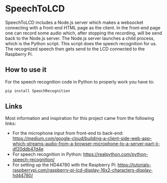 # SpeechToLCD
SpeechToLCD includes a Node.js server which makes a websocket connecting with a front-end HTML page as the client. In the front-end page one can record some audio which, after stopping the recording, will be send back to the Node.js server. The Node.js server launches a child process, which is the Python script. This script does the speech recognition for us. The recognized speech then gets send to the LCD connected to the Raspberry Pi.


## How to use it
For the speech recognition code in Python to properly work you have to:
```python
pip install SpeechRecognition
```


## Links
Most information and inspiration for this project came from the following links:
- For the microphone input from front-end to back-end: https://medium.com/google-cloud/building-a-client-side-web-app-which-streams-audio-from-a-browser-microphone-to-a-server-part-ii-df20ddb47d4e
- For speech recognition in Python: https://realpython.com/python-speech-recognition/
- For setting up the HD44780 with the Raspberry Pi: https://tutorials-raspberrypi.com/raspberry-pi-lcd-display-16x2-characters-display-hd44780/
